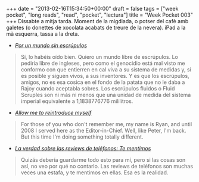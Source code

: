 +++
date = "2013-02-16T15:34:50+00:00"
draft = false
tags = ["week pocket", "long reads", "read", "pocket", "lectura"]
title = "Week Pocket 003"
+++
Dissabte a mitja tarda. Moment de la migdiada, o potser del cafè amb galetes (o donettes de xocolata acabats de treure de la nevera). iPad a la mà esquerra, tassa a la dreta.

-   *[Por un mundo sin escrúpulos](http://liberadalkraken.com/el-kraken/por-un-mundo-sin-escrupulos/)*

 > Sí, lo habéis oído bien. Quiero un mundo libre de escrúpulos. Lo pediría libre de ingleses, pero como el genocidio está mal visto me conformo con que entierren en cal viva a su sistema de medidas y, si es posible y siguen vivos, a sus inventores.
Y es que los escrúpulos, amigos, no es esa cosica en el fondo de la patata que no le daba a Rajoy cuando aceptabla sobres. Los escrúpulos fluidos o Fluid Scruples son ni más ni menos que una unidad de medida del sistema imperial equivalente a 1,1838776776 mililitros.

-   *[Allow me to reintroduce myself](http://www.engadget.com/2013/02/13/allow-me-to-reintroduce-myself/)*

 > For those of you who don't remember me, my name is Ryan, and until 2008 I served here as the Editor-in-Chief. Well, like Peter, I'm back. But this time I'm doing something totally different. 

-   *[La verdad sobre las reviews de teléfonos: Te mentimos](http://www.dannysalas.com/post/36669561402/verdad-reviews-telefonos#disqus_thread)*

 > Quizás debería guardarme todo esto para mí, pero si las cosas son así, no veo por qué no contarlo. Las reviews de teléfonos son muchas veces una estafa, y te mentimos en ellas. Esa es la realidad.